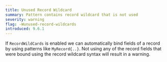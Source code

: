 ```yaml
---
title: Unused Record Wildcard
summary: Pattern contains record wildcard that is not used
severity: warning
flag: -Wunused-record-wildcards
introduced: 9.6.1
---
```


If `RecordWildCards` is enabled we can automatically bind fields of a record by using patterns like `MyRecord{..}`. Not using any of the record fields that were bound using the record wildcard syntax will result in a warning.
